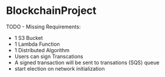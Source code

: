 # BlockchainProject

TODO - Missing Requirements:
* 1 S3 Bucket
* 1 Lambda Function
* 1 Distributed Algorithm 
* Users can sign Transcations
* A signed transaction will be sent to transations (SQS) queue
* start election on network initialization

